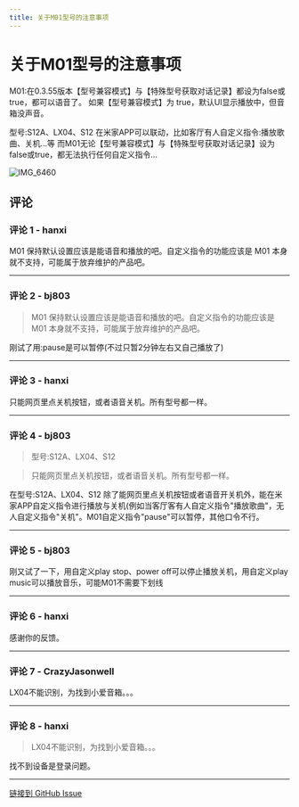 ```yaml
---
title: 关于M01型号的注意事项
---
```


# 关于M01型号的注意事项

M01:在0.3.55版本【型号兼容模式】与【特殊型号获取对话记录】都设为false或true，都可以语音了。
        如果【型号兼容模式】为 true，默认UI显示播放中，但音箱没声音。

型号:S12A、LX04、S12 在米家APP可以联动，比如客厅有人自定义指令:播放歌曲、关机...等
       而M01无论【型号兼容模式】与【特殊型号获取对话记录】设为false或true，都无法执行任何自定义指令…

![IMG_6460](https://gproxy.hanxi.cc/proxy/user-attachments/assets/0913e3fa-1f1a-47b0-b8b9-d308bd7793df)


## 评论


### 评论 1 - hanxi

M01 保持默认设置应该是能语音和播放的吧。自定义指令的功能应该是 M01 本身就不支持，可能属于放弃维护的产品吧。

---

### 评论 2 - bj803

> M01 保持默认设置应该是能语音和播放的吧。自定义指令的功能应该是 M01 本身就不支持，可能属于放弃维护的产品吧。

刚试了用:pause是可以暂停(不过只暂2分钟左右又自己播放了)

---

### 评论 3 - hanxi

只能网页里点关机按钮，或者语音关机。所有型号都一样。

---

### 评论 4 - bj803

> 型号:S12A、LX04、S12



> 只能网页里点关机按钮，或者语音关机。所有型号都一样。

在型号:S12A、LX04、S12 除了能网页里点关机按钮或者语音开关机外，能在米家APP自定义指令进行播放与关机(例如当客厅客有人自定义指令"播放歌曲"，无人自定义指令"关机"。M01自定义指令"pause"可以暂停，其他口令不行。

---

### 评论 5 - bj803

刚又试了一下，用自定义play stop、power off可以停止播放关机，用自定义play music可以播放音乐，可能M01不需要下划线

---

### 评论 6 - hanxi

感谢你的反馈。

---

### 评论 7 - CrazyJasonwell

LX04不能识别，为找到小爱音箱。。。

---

### 评论 8 - hanxi

> LX04不能识别，为找到小爱音箱。。。

找不到设备是登录问题。

---
[链接到 GitHub Issue](https://github.com/hanxi/xiaomusic/issues/294)
